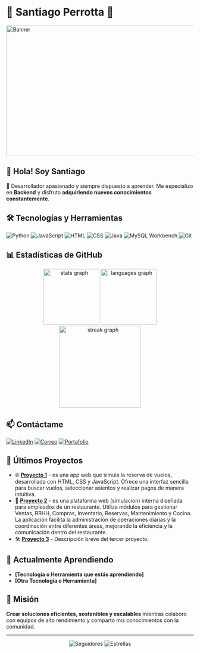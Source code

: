 # 🌟 **Santiago Perrotta** 🌟

<img src="https://emprendedor.com/wp-content/uploads/2023/01/Deep-tech.jpg" alt="Banner" width="1000" height="350">

## 👋 **Hola! Soy Santiago**

🚀 Desarrollador apasionado y siempre dispuesto a aprender. Me especializo en **Backend** y disfruto **adquiriendo nuevos conocimientos constantemente**.

## 🛠️ **Tecnologías y Herramientas**
  
![Python](https://img.shields.io/badge/Python-3776AB?style=for-the-badge&logo=python&logoColor=white) 
![JavaScript](https://img.shields.io/badge/JavaScript-F7DF1E?style=for-the-badge&logo=javascript&logoColor=black) 
![HTML](https://img.shields.io/badge/HTML-E34F26?style=for-the-badge&logo=html5&logoColor=white) 
![CSS](https://img.shields.io/badge/CSS-1572B6?style=for-the-badge&logo=css3&logoColor=white)
![Java](https://img.shields.io/badge/Java-ED1B24?style=for-the-badge&logo=java&logoColor=white)
![MySQL Workbench](https://img.shields.io/badge/MySQL_Workbench-4479A1?style=for-the-badge&logo=mysql&logoColor=white)
![Git](https://img.shields.io/badge/Git-F05032?style=for-the-badge&logo=git&logoColor=white)


## 📊 **Estadísticas de GitHub**

<p align="center">
  <div align="center">
    <!-- Estadísticas del usuario -->
    <img src="https://github-readme-stats.vercel.app/api?username=Sperrotta10&hide_title=false&hide_rank=false&show_icons=true&include_all_commits=true&count_private=true&disable_animations=true&theme=dracula&locale=en&hide_border=false" height="150" alt="stats graph" />
    <!-- Idiomas más utilizados -->
    <img src="https://github-readme-stats.vercel.app/api/top-langs?username=Sperrotta10&locale=en&hide_title=false&layout=compact&card_width=320&langs_count=5&theme=dracula&hide_border=false" height="150" alt="languages graph" />
  </div>


  <div align="center">
    <img src="https://streak-stats.demolab.com?user=Sperrotta10&locale=en&mode=daily&theme=dark&hide_border=false&border_radius=5&order=3" height="220" alt="streak graph"  />
  </div>

</p>

## 📫 **Contáctame**

[![LinkedIn](https://img.shields.io/badge/LinkedIn-%230077B5.svg?style=for-the-badge&logo=linkedin&logoColor=white)](https://www.linkedin.com/in/tuusuario/)
[![Correo](https://img.shields.io/badge/Email-D14836?style=for-the-badge&logo=gmail&logoColor=white)](mailto:tuemail@example.com)
[![Portafolio](https://img.shields.io/badge/Portafolio-%2312100E.svg?style=for-the-badge&logo=github&logoColor=white)](https://tuportafolio.com)

## 📝 **Últimos Proyectos**

- 🌐 **[Proyecto 1](https://github.com/Sperrotta10/Programacion_Web)** - es una app web que simula la reserva de vuelos, desarrollada con HTML, CSS y JavaScript. Ofrece una interfaz sencilla para buscar vuelos, seleccionar asientos y realizar pagos de manera intuitiva.
- 🚀 **[Proyecto 2](https://github.com/angelopol/bistrot)** - es una plataforma web (simulacion) interna diseñada para empleados de un restaurante. Utiliza módulos para gestionar Ventas, RRHH, Compras, Inventario, Reservas, Mantenimiento y Cocina. La aplicación facilita la administración de operaciones diarias y la coordinación entre diferentes áreas, mejorando la eficiencia y la comunicación dentro del restaurante.
- 🛠️ **[Proyecto 3](https://enlace-a-proyecto3.com)** - Descripción breve del tercer proyecto.
 

## 🌱 **Actualmente Aprendiendo**

- **[Tecnología o Herramienta que estás aprendiendo]**
- **[Otra Tecnología o Herramienta]**

## 🎯 **Misión**

**Crear soluciones eficientes, sostenibles y escalables** mientras colaboro con equipos de alto rendimiento y comparto mis conocimientos con la comunidad.

---

<p align="center">
  <img src="https://img.shields.io/github/followers/Sperrotta10?label=Seguidores&style=social" alt="Seguidores">
  <img src="https://img.shields.io/github/stars/Sperrotta10?label=Estrellas&style=social" alt="Estrellas">
</p>
